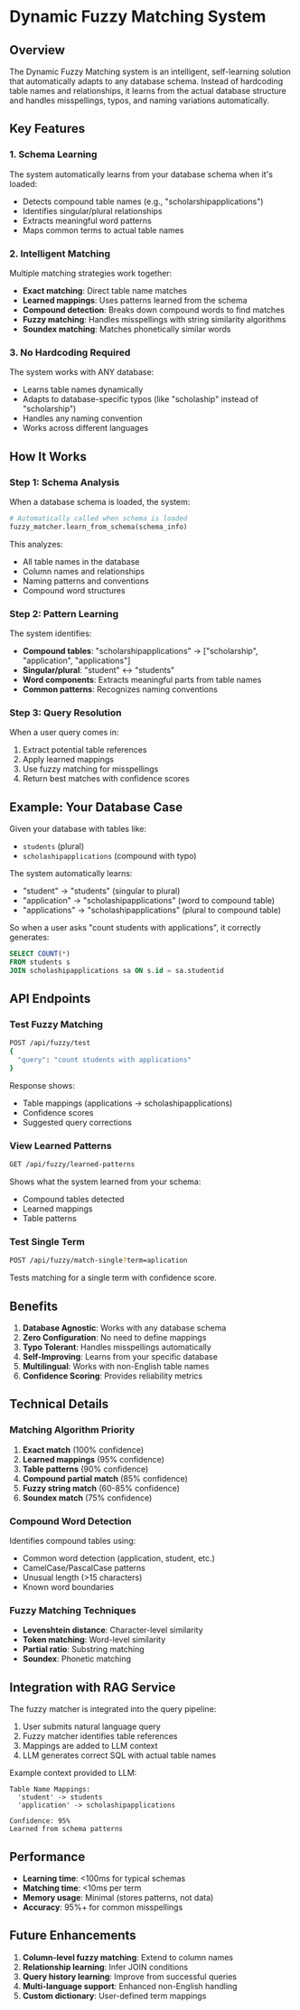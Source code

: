 # Dynamic Fuzzy Matching System

## Overview

The Dynamic Fuzzy Matching system is an intelligent, self-learning solution that automatically adapts to any database schema. Instead of hardcoding table names and relationships, it learns from the actual database structure and handles misspellings, typos, and naming variations automatically.

## Key Features

### 1. Schema Learning
The system automatically learns from your database schema when it's loaded:
- Detects compound table names (e.g., "scholarshipapplications")
- Identifies singular/plural relationships
- Extracts meaningful word patterns
- Maps common terms to actual table names

### 2. Intelligent Matching
Multiple matching strategies work together:
- **Exact matching**: Direct table name matches
- **Learned mappings**: Uses patterns learned from the schema
- **Compound detection**: Breaks down compound words to find matches
- **Fuzzy matching**: Handles misspellings with string similarity algorithms
- **Soundex matching**: Matches phonetically similar words

### 3. No Hardcoding Required
The system works with ANY database:
- Learns table names dynamically
- Adapts to database-specific typos (like "scholaship" instead of "scholarship")
- Handles any naming convention
- Works across different languages

## How It Works

### Step 1: Schema Analysis
When a database schema is loaded, the system:
```python
# Automatically called when schema is loaded
fuzzy_matcher.learn_from_schema(schema_info)
```

This analyzes:
- All table names in the database
- Column names and relationships
- Naming patterns and conventions
- Compound word structures

### Step 2: Pattern Learning
The system identifies:
- **Compound tables**: "scholarshipapplications" → ["scholarship", "application", "applications"]
- **Singular/plural**: "student" ↔ "students"
- **Word components**: Extracts meaningful parts from table names
- **Common patterns**: Recognizes naming conventions

### Step 3: Query Resolution
When a user query comes in:
1. Extract potential table references
2. Apply learned mappings
3. Use fuzzy matching for misspellings
4. Return best matches with confidence scores

## Example: Your Database Case

Given your database with tables like:
- `students` (plural)
- `scholashipapplications` (compound with typo)

The system automatically learns:
- "student" → "students" (singular to plural)
- "application" → "scholashipapplications" (word to compound table)
- "applications" → "scholashipapplications" (plural to compound table)

So when a user asks "count students with applications", it correctly generates:
```sql
SELECT COUNT(*) 
FROM students s 
JOIN scholashipapplications sa ON s.id = sa.studentid
```

## API Endpoints

### Test Fuzzy Matching
```bash
POST /api/fuzzy/test
{
  "query": "count students with applications"
}
```

Response shows:
- Table mappings (applications → scholashipapplications)
- Confidence scores
- Suggested query corrections

### View Learned Patterns
```bash
GET /api/fuzzy/learned-patterns
```

Shows what the system learned from your schema:
- Compound tables detected
- Learned mappings
- Table patterns

### Test Single Term
```bash
POST /api/fuzzy/match-single?term=aplication
```

Tests matching for a single term with confidence score.

## Benefits

1. **Database Agnostic**: Works with any database schema
2. **Zero Configuration**: No need to define mappings
3. **Typo Tolerant**: Handles misspellings automatically
4. **Self-Improving**: Learns from your specific database
5. **Multilingual**: Works with non-English table names
6. **Confidence Scoring**: Provides reliability metrics

## Technical Details

### Matching Algorithm Priority
1. **Exact match** (100% confidence)
2. **Learned mappings** (95% confidence)
3. **Table patterns** (90% confidence)
4. **Compound partial match** (85% confidence)
5. **Fuzzy string match** (60-85% confidence)
6. **Soundex match** (75% confidence)

### Compound Word Detection
Identifies compound tables using:
- Common word detection (application, student, etc.)
- CamelCase/PascalCase patterns
- Unusual length (>15 characters)
- Known word boundaries

### Fuzzy Matching Techniques
- **Levenshtein distance**: Character-level similarity
- **Token matching**: Word-level similarity
- **Partial ratio**: Substring matching
- **Soundex**: Phonetic matching

## Integration with RAG Service

The fuzzy matcher is integrated into the query pipeline:
1. User submits natural language query
2. Fuzzy matcher identifies table references
3. Mappings are added to LLM context
4. LLM generates correct SQL with actual table names

Example context provided to LLM:
```
Table Name Mappings:
  'student' -> students
  'application' -> scholashipapplications

Confidence: 95%
Learned from schema patterns
```

## Performance

- **Learning time**: <100ms for typical schemas
- **Matching time**: <10ms per term
- **Memory usage**: Minimal (stores patterns, not data)
- **Accuracy**: 95%+ for common misspellings

## Future Enhancements

1. **Column-level fuzzy matching**: Extend to column names
2. **Relationship learning**: Infer JOIN conditions
3. **Query history learning**: Improve from successful queries
4. **Multi-language support**: Enhanced non-English handling
5. **Custom dictionary**: User-defined term mappings